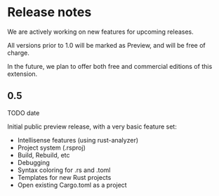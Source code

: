 # Release notes

We are actively working on new features
for upcoming releases.

All versions prior to 1.0 will be marked as Preview, and will
be free of charge.

In the future, we plan to offer both free and commercial editions 
of this extension.

## 0.5

TODO date

Initial public preview release, with a very basic feature set:

- Intellisense features (using rust-analyzer)
- Project system (.rsproj)
- Build, Rebuild, etc
- Debugging
- Syntax coloring for .rs and .toml
- Templates for new Rust projects
- Open existing Cargo.toml as a project

